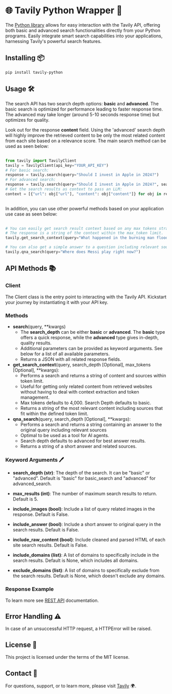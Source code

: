 # 🌐 Tavily Python Wrapper 🐍

The [Python library](https://github.com/assafelovic/tavily-python) allows for easy interaction with the Tavily API, offering both basic and advanced search functionalities directly from your Python programs. Easily integrate smart search capabilities into your applications, harnessing Tavily's powerful search features.

## Installing 📦

```bash
pip install tavily-python
```
## Usage 🛠️
The search API has two search depth options: **basic** and **advanced**. The basic search is optimized for performance leading to faster response time. The advanced may take longer (around 5-10 seconds response time) but optimizes for quality. 

Look out for the response **content** field. Using the 'advanced' search depth will highly improve the retrieved content to be only the most related content from each site based on a relevance score. The main search method can be used as seen below:
##
```python
from tavily import TavilyClient
tavily = TavilyClient(api_key="YOUR_API_KEY")
# For basic search:
response = tavily.search(query="Should I invest in Apple in 2024?")
# For advanced search:
response = tavily.search(query="Should I invest in Apple in 2024?", search_depth="advanced")
# Get the search results as context to pass an LLM:
context = [{"url": obj["url"], "content": obj["content"]} for obj in response.results]
```
##
In addition, you can use other powerful methods based on your application use case as seen below:
##
```python
# You can easily get search result context based on any max tokens straight into your RAG.
# The response is a string of the context within the max_token limit.
tavily.get_search_context(query="What happened in the burning man floods?", search_depth="advanced", max_tokens=1500)

# You can also get a simple answer to a question including relevant sources all with a simple function call:
tavily.qna_search(query="Where does Messi play right now?")
```

## API Methods 📚

### Client
The Client class is the entry point to interacting with the Tavily API. Kickstart your journey by instantiating it with your API key.

### Methods
* **search**(query, **kwargs)
  * The **search_depth** can be either **basic** or **advanced**. The **basic** type offers a quick response, while the **advanced** type gives in-depth, quality results.
  * Additional parameters can be provided as keyword arguments. See below for a list of all available parameters.
  * Returns a JSON with all related response fields.
* **get_search_context**(query, search_depth [Optional], max_tokens [Optional], **kwargs): 
  * Performs a search and returns a string of content and sources within token limit. 
  * Useful for getting only related content from retrieved websites without having to deal with context extraction and token management.
  * Max tokens defaults to 4,000. Search Depth defaults to basic.
  * Returns a string of the most relevant content including sources that fit within the defined token limit.
* **qna_search**(query, search_depth [Optional], **kwargs): 
  * Performs a search and returns a string containing an answer to the original query including relevant sources
  * Optimal to be used as a tool for AI agents.
  * Search depth defaults to advanced for best answer results.
  * Returns a string of a short answer and related sources.

### Keyword Arguments 🖊️

* **search_depth (str)**: The depth of the search. It can be "basic" or "advanced". Default is "basic" for basic_search and "advanced" for advanced_search.

* **max_results (int)**: The number of maximum search results to return. Default is 5.

* **include_images (bool)**: Include a list of query related images in the response. Default is False.

* **include_answer (bool)**: Include a short answer to original query in the search results. Default is False.

* **include_raw_content (bool)**: Include cleaned and parsed HTML of each site search results. Default is False.

* **include_domains (list)**: A list of domains to specifically include in the search results. Default is None, which includes all domains.

* **exclude_domains (list)**: A list of domains to specifically exclude from the search results. Default is None, which doesn't exclude any domains.

### Response Example
To learn more see [REST API](https://app.tavily.com/documentation/api) documentation.
## Error Handling ⚠️

In case of an unsuccessful HTTP request, a HTTPError will be raised.

## License 📝

This project is licensed under the terms of the MIT license.

## Contact 💌

For questions, support, or to learn more, please visit [Tavily](http://tavily.com) 🌍.

